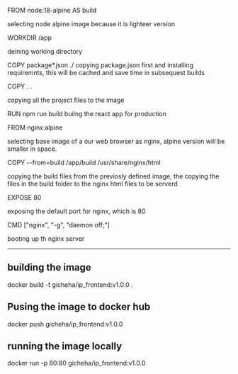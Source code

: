 FROM node:18-alpine AS build

selecting node alpine image because it is lighteer version


WORKDIR /app

deining working directory

COPY package*.json ./
copying package.json first and installing requiremnts, this will be cached and save time in subsequest builds

COPY . .


copying all the project files to the image

RUN npm run build
builng the react app for production

FROM nginx:alpine

selecting base image of a our web browser as nginx, alpine version will be smaller in space.


COPY --from=build /app/build /usr/share/nginx/html



copying the build files from the previosly defined image, the copying the files in the build folder to the nginx html files to be serverd

EXPOSE 80

exposing the default port for nginx, which is 80


CMD ["nginx", "-g", "daemon off;"]

booting up th nginx server


-------------------------------



building the image
--------------------------
docker build -t gicheha/ip_frontend:v1.0.0 .


Pusing the image to docker hub
-----------------------------
docker push gicheha/ip_frontend:v1.0.0

running the image locally
----------------------------------
docker run -p 80:80 gicheha/ip_frontend:v1.0.0